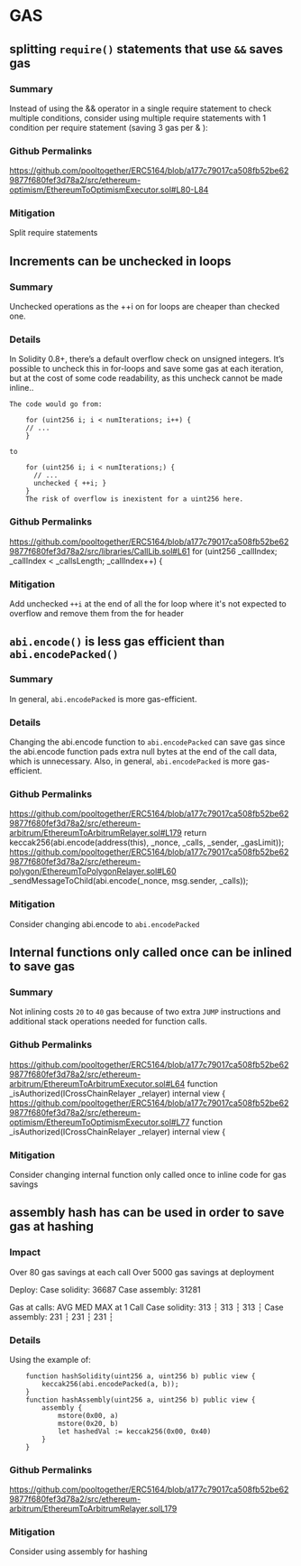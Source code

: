 # GAS
## splitting `require()` statements that use `&&` saves gas
### Summary
Instead of using the && operator in a single require statement to check multiple conditions, consider using multiple require statements with 1 condition per require statement (saving 3 gas per & ):
### Github Permalinks
https://github.com/pooltogether/ERC5164/blob/a177c79017ca508fb52be629877f680fef3d78a2/src/ethereum-optimism/EthereumToOptimismExecutor.sol#L80-L84

### Mitigation
Split require statements




## Increments can be unchecked in loops
### Summary
Unchecked operations as the ++i on for loops are cheaper than checked one.

### Details
In Solidity 0.8+, there’s a default overflow check on unsigned integers. It’s possible to uncheck this in for-loops and save some gas at each iteration, but at the cost of some code readability, as this uncheck cannot be made inline..

    The code would go from:
```
    for (uint256 i; i < numIterations; i++) {
    // ...
    }
```

    to
```
    for (uint256 i; i < numIterations;) {
      // ...
      unchecked { ++i; }
    }
    The risk of overflow is inexistent for a uint256 here.
```

### Github Permalinks

https://github.com/pooltogether/ERC5164/blob/a177c79017ca508fb52be629877f680fef3d78a2/src/libraries/CallLib.sol#L61
    for (uint256 _callIndex; _callIndex < _callsLength; _callIndex++) {


### Mitigation
Add unchecked `++i` at the end of all the for loop where it's not expected to overflow and remove them from the for header


## `abi.encode()` is less gas efficient than `abi.encodePacked()`
### Summary
In general, `abi.encodePacked` is more gas-efficient.

### Details
Changing the abi.encode function to `abi.encodePacked` can save gas since the abi.encode function pads extra null bytes at the end of the call data, which is unnecessary. Also, in general, `abi.encodePacked` is more gas-efficient.
### Github Permalinks

https://github.com/pooltogether/ERC5164/blob/a177c79017ca508fb52be629877f680fef3d78a2/src/ethereum-arbitrum/EthereumToArbitrumRelayer.sol#L179
    return keccak256(abi.encode(address(this), _nonce, _calls, _sender, _gasLimit));
https://github.com/pooltogether/ERC5164/blob/a177c79017ca508fb52be629877f680fef3d78a2/src/ethereum-polygon/EthereumToPolygonRelayer.sol#L60
    _sendMessageToChild(abi.encode(_nonce, msg.sender, _calls));


### Mitigation
Consider changing abi.encode to `abi.encodePacked`


## Internal functions only called once can be inlined to save gas
### Summary
Not inlining costs `20` to `40` gas because of two extra `JUMP` instructions and additional stack operations needed for function calls.
### Github Permalinks
https://github.com/pooltogether/ERC5164/blob/a177c79017ca508fb52be629877f680fef3d78a2/src/ethereum-arbitrum/EthereumToArbitrumExecutor.sol#L64
  function _isAuthorized(ICrossChainRelayer _relayer) internal view {
https://github.com/pooltogether/ERC5164/blob/a177c79017ca508fb52be629877f680fef3d78a2/src/ethereum-optimism/EthereumToOptimismExecutor.sol#L77
  function _isAuthorized(ICrossChainRelayer _relayer) internal view {




### Mitigation
Consider changing internal function only called once to inline code for gas savings
## assembly hash has can be used in order to save gas at hashing
### Impact
Over 80 gas savings at each call
Over 5000 gas savings at deployment

Deploy:
Case solidity: 36687
Case assembly: 31281

Gas at calls:
                AVG     MED         MAX         at 1 Call
Case solidity:  313     ┆ 313      ┆ 313 ┆ 
Case assembly:  231     ┆ 231      ┆ 231 ┆ 
### Details
Using the example of:
```
    function hashSolidity(uint256 a, uint256 b) public view {
        keccak256(abi.encodePacked(a, b));
    }
    function hashAssembly(uint256 a, uint256 b) public view {
        assembly {
            mstore(0x00, a)
            mstore(0x20, b)
            let hashedVal := keccak256(0x00, 0x40)
        }
    }
```
### Github Permalinks
https://github.com/pooltogether/ERC5164/blob/a177c79017ca508fb52be629877f680fef3d78a2/src/ethereum-arbitrum/EthereumToArbitrumRelayer.solL179
### Mitigation
Consider using assembly for hashing
